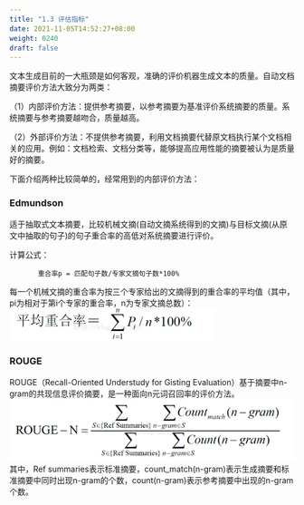 ```yaml
---
title: "1.3 评估指标"
date: 2021-11-05T14:52:27+08:00
weight: 0240
draft: false
---
```


文本生成目前的一大瓶颈是如何客观，准确的评价机器生成文本的质量。自动文档摘要评价方法大致分为两类：

（1）内部评价方法：提供参考摘要，以参考摘要为基准评价系统摘要的质量。系统摘要与参考摘要越吻合，质量越高。

（2）外部评价方法：不提供参考摘要，利用文档摘要代替原文档执行某个文档相关的应用。例如：文档检索、文档分类等，能够提高应用性能的摘要被认为是质量好的摘要。

下面介绍两种比较简单的，经常用到的内部评价方法：

### Edmundson

适于抽取式文本摘要，比较机械文摘(自动文摘系统得到的文摘)与目标文摘(从原文中抽取的句子)的句子重合率的高低对系统摘要进行评价。 

计算公式： 

           重合率p = 匹配句子数/专家文摘句子数*100%

每一个机械文摘的重合率为按三个专家给出的文摘得到的重合率的平均值（其中，pi为相对于第i个专家的重合率，n为专家文摘总数）：
![](metrics.png)

### ROUGE

ROUGE（Recall-Oriented Understudy for Gisting Evaluation）基于摘要中n-gram的共现信息评价摘要，是一种面向n元词召回率的评价方法。
![](metrics2.png)
其中，Ref summaries表示标准摘要，count_match(n-gram)表示生成摘要和标准摘要中同时出现n-gram的个数，count(n-gram)表示参考摘要中出现的n-gram个数。
